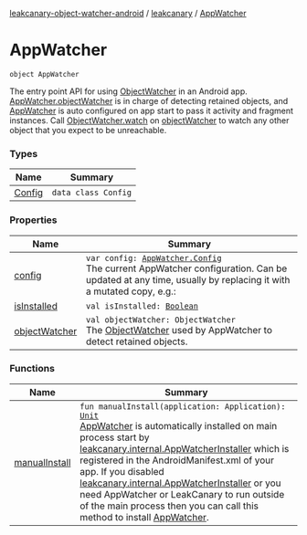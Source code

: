 [leakcanary-object-watcher-android](../../index.md) / [leakcanary](../index.md) / [AppWatcher](./index.md)

# AppWatcher

`object AppWatcher`

The entry point API for using [ObjectWatcher](#) in an Android app. [AppWatcher.objectWatcher](object-watcher.md) is
in charge of detecting retained objects, and [AppWatcher](./index.md) is auto configured on app start to
pass it activity and fragment instances. Call [ObjectWatcher.watch](#) on [objectWatcher](object-watcher.md) to
watch any other object that you expect to be unreachable.

### Types

| Name | Summary |
|---|---|
| [Config](-config/index.md) | `data class Config` |

### Properties

| Name | Summary |
|---|---|
| [config](config.md) | `var config: `[`AppWatcher.Config`](-config/index.md)<br>The current AppWatcher configuration. Can be updated at any time, usually by replacing it with a mutated copy, e.g.: |
| [isInstalled](is-installed.md) | `val isInstalled: `[`Boolean`](https://kotlinlang.org/api/latest/jvm/stdlib/kotlin/-boolean/index.html) |
| [objectWatcher](object-watcher.md) | `val objectWatcher: ObjectWatcher`<br>The [ObjectWatcher](#) used by AppWatcher to detect retained objects. |

### Functions

| Name | Summary |
|---|---|
| [manualInstall](manual-install.md) | `fun manualInstall(application: Application): `[`Unit`](https://kotlinlang.org/api/latest/jvm/stdlib/kotlin/-unit/index.html)<br>[AppWatcher](./index.md) is automatically installed on main process start by [leakcanary.internal.AppWatcherInstaller](#) which is registered in the AndroidManifest.xml of your app. If you disabled [leakcanary.internal.AppWatcherInstaller](#) or you need AppWatcher or LeakCanary to run outside of the main process then you can call this method to install [AppWatcher](./index.md). |
